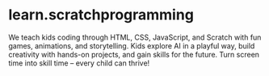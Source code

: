 # learn.scratchprogramming
We teach kids coding through HTML, CSS, JavaScript, and Scratch with fun games, animations, and storytelling. Kids explore AI in a playful way, build creativity with hands-on projects, and gain skills for the future. Turn screen time into skill time – every child can thrive!
